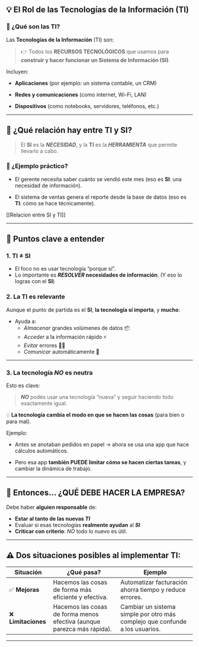 ## 💡 El Rol de las Tecnologías de la Información (TI)

### 🤖 ¿Qué son las TI?

Las **Tecnologías de la Información** (TI) son:

> 👉 Todos los **RECURSOS TECNOLÓGICOS** que usamos para **construir y hacer funcionar un Sistema de Información (SI)**.

Incluyen:

- **Aplicaciones** (por ejemplo: un sistema contable, un CRM)
    
- **Redes y comunicaciones** (como internet, Wi-Fi, LAN)
    
- **Dispositivos** (como notebooks, servidores, teléfonos, etc.)
    

---

## 🔗 ¿Qué relación hay entre TI y SI?

> El **SI** es la ***NECESIDAD***, y la **TI** es la ***HERRAMIENTA*** que permite llevarlo a cabo.

### 🧠 ¿Ejemplo práctico?

- El gerente necesita saber cuánto se vendió este mes (eso es **SI**: una necesidad de información).
    
- El sistema de ventas genera el reporte desde la base de datos (eso es **TI**: cómo se hace técnicamente).

[[Relacion entre SI y TI]]

---

## 📌 Puntos clave a entender

### 1. **TI ≠ SI**

- El foco no es usar tecnología “porque sí”.
- Lo importante es ***RESOLVER* necesidades de información**.   (Y eso lo logras con el **SI**)

### 2. **La TI es relevante**

Aunque el punto de partida es el **SI**, **la tecnología sí importa**, y **mucho**:

- Ayuda a:    
    - *Almacenar* grandes volúmenes de datos 📦
    - *Acceder* a la información rápido ⚡
    - *Evitar* errores 🙅‍♂️
    - *Comunicar* automáticamente 📡

---

### 3. **La tecnología *NO* es neutra**

Esto es clave:

> ***NO*** podés usar una tecnología “nueva” y seguir haciendo todo exactamente igual.

💡 **La tecnología cambia el modo en que se hacen las cosas** (para bien o para mal).

Ejemplo:

- Antes se anotaban pedidos en papel → ahora se usa una app que hace cálculos automáticos.
    
- Pero esa app **también PUEDE limitar cómo se hacen ciertas tareas**, y cambiar la dinámica de trabajo.
    

---

## 🧠 Entonces... ¿QUÉ DEBE HACER LA EMPRESA?

Debe haber **alguien responsable** de:

- **Estar al tanto de las nuevas *TI*** 
- Evaluar si esas tecnologías **realmente ayudan** al ***SI***
- **Criticar con criterio**: *NO* todo lo nuevo es útil.

---

## ⚠️ Dos situaciones posibles al implementar TI:

|Situación|¿Qué pasa?|Ejemplo|
|---|---|---|
|✅ **Mejoras**|Hacemos las cosas de forma más eficiente y efectiva.|Automatizar facturación ahorra tiempo y reduce errores.|
|❌ **Limitaciones**|Hacemos las cosas de forma menos efectiva (aunque parezca más rápida).|Cambiar un sistema simple por otro más complejo que confunde a los usuarios.|

---
